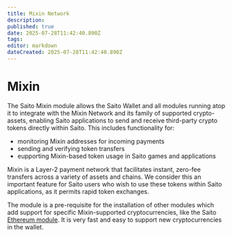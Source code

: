```yaml
---
title: Mixin Network
description: 
published: true
date: 2025-07-28T11:42:40.890Z
tags: 
editor: markdown
dateCreated: 2025-07-28T11:42:40.890Z
---
```


# Mixin

The Saito Mixin module allows the Saito Wallet and all modules running atop it to integrate with the Mixin Network and its family of supported crypto-assets, enabling Saito applications to send and receive third-party crypto tokens directly within Saito. This includes functionality for:

* monitoring Mixin addresses for incoming payments
* sending and verifying token transfers
* eupporting Mixin-based token usage in Saito games and applications

Mixin is a Layer-2 payment network that facilitates instant, zero-fee transfers across a variety of assets and chains. We consider this an important feature for Saito users who wish to use these tokens within Saito applications, as it permits rapid token exchanges.

The module is a pre-requisite for the installation of other modules which add support for specific Mixin-supported cryptocurrencies, like the Saito [Ethereum module](/applications/ethereum). It is very fast and easy to support new cryptocurrencies in the wallet.

